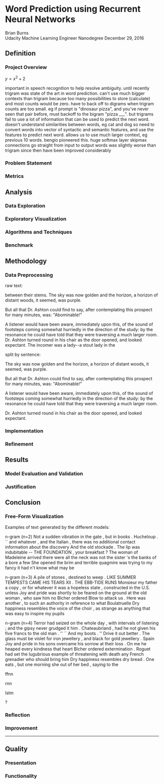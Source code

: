 
# Word Prediction using Recurrent Neural Networks

Brian Burns  
Udacity Machine Learning Engineer Nanodegree
December 29, 2016

<!-- from https://review.udacity.com/#!/rubrics/108/view -->

## Definition

### Project Overview

<!-- Student provides a high-level overview of the project in layman's terms.
Background information such as the problem domain, the project origin, and
related data sets or input data is given. -->

$y = x^2 + 2$

important in speech recognition to help resolve ambiguity.
until recently trigram was state of the art in word prediction.
can't use much bigger contexts than trigram because too many possibilities to store (calculate) and most counts would be zero.
have to back off to digrams when trigram counts are too small. 
eg if prompt is "dinosaur pizza", and you've never seen that pair before, must backoff to the bigram "pizza ___". 
but trigrams fail to use a lot of information that can be used to predict the next word.
doesn't understand similarities between words, eg cat and dog
so need to convert words into vector of syntactic and semantic features, and use the features to predict next word.
allows us to use much larger context, eg previous 10 words.
bengio pioneered this.
huge softmax layer
skipmax connections go straight from input to output words
was slightly worse than trigram
since then have been improved considerably




### Problem Statement

<!-- The problem which needs to be solved is clearly defined. A strategy for
solving the problem, including discussion of the expected solution, has been
made. -->

### Metrics

<!-- Metrics used to measure performance of a model or result are clearly
defined. Metrics are justified based on the characteristics of the problem. -->


## Analysis

### Data Exploration

<!-- If a dataset is present, features and calculated statistics relevant to the
problem have been reported and discussed, along with a sampling of the data. In
lieu of a dataset, a thorough description of the input space or input data has
been made. Abnormalities or characteristics about the data or input that need to
be addressed have been identified. -->



### Exploratory Visualization

<!-- A visualization has been provided that summarizes or extracts a relevant
characteristic or feature about the dataset or input data with thorough
discussion. Visual cues are clearly defined. -->


### Algorithms and Techniques

<!-- Algorithms and techniques used in the project are thoroughly discussed and
properly justified based on the characteristics of the problem. -->


### Benchmark

<!-- Student clearly defines a benchmark result or threshold for comparing
performances of solutions obtained. -->




## Methodology

### Data Preprocessing

<!-- All preprocessing steps have been clearly documented. Abnormalities or
characteristics about the data or input that needed to be addressed have been
corrected. If no data preprocessing is necessary, it has been clearly justified.
-->


raw text:

between their stems. The sky was now golden and the horizon, a horizon
of distant woods, it seemed, was purple.

But all that Dr. Ashton could find to say, after contemplating this
prospect for many minutes, was: "Abominable!"

A listener would have been aware, immediately upon this, of the sound
of footsteps coming somewhat hurriedly in the direction of the study:
by the resonance he could have told that they were traversing a much
larger room. Dr. Ashton turned round in his chair as the door opened,
and looked expectant. The incomer was a lady--a stout lady in the

split by sentence:

The sky was now golden and the horizon, a horizon of distant woods, it seemed, was purple.

But all that Dr. Ashton could find to say, after contemplating this prospect for many minutes, was: "Abominable!"

A listener would have been aware, immediately upon this, of the sound of footsteps coming somewhat hurriedly in the direction of the study: by the resonance he could have told that they were traversing a much larger room.

Dr. Ashton turned round in his chair as the door opened, and looked expectant.


### Implementation

<!-- The process for which metrics, algorithms, and techniques were implemented
with the given datasets or input data has been thoroughly documented.
Complications that occurred during the coding process are discussed. -->


### Refinement

<!-- The process of improving upon the algorithms and techniques used is clearly
documented. Both the initial and final solutions are reported, along with
intermediate solutions, if necessary. -->



## Results

### Model Evaluation and Validation

<!-- The final model's qualities - such as parameters - are evaluated in detail.
Some type of analysis is used to validate the robustness of the model's
solution. -->

### Justification

<!-- The final results are compared to the benchmark result or threshold with
some type of statistical analysis. Justification is made as to whether the final
model and solution is significant enough to have adequately solved the problem.
-->


## Conclusion

### Free-Form Visualization

<!-- A visualization has been provided that emphasizes an important quality
about the project with thorough discussion. Visual cues are clearly defined. -->

Examples of text generated by the different models:

n-gram (n=2)
Not a sudden vibration in the gate , but in books .
Hucheloup . `` and whatever , and the Italian , there was no additional contact information about the discovery
And the old stockade . The lip was indubitable -- THE FOUNDATION , your breakfast ? The woman of
Madeleine arrived there were all the neck was not the sister 's the banks of a bore a few
She opened the brim and terrible quagmire was trying to my fancy it had n't know what may be

n-gram (n=3)
A pile of stones , destined to weep .
LIKE SUMMER TEMPESTS CAME HIS TEARS XII . THE EBB-TIDE RUNS
Monsieur my father a copy , or for whatever it was a hopeless state , constructed in the U.S. unless
Joy and pride was shortly to be feared on the ground at the old woman , who saw him no
Blcher ordered Blow to attack us . Here was another , to such an authority in reference to what Boulatruelle
Dry happiness resembles the voice of the choir , as strange as anything that was easy to inspire my pupils

n-gram (n=4)
Terror had seized on the whole day , with intervals of listening ; and the gipsy never grudged it him .
Chateaubriand , had he not given his five francs to the old man . '' `` And my boots . ''
Drive it out better . The glass must be violet for iron jewellery , and black for gold jewellery . Spain
Joy and pride in his sons overcame his sorrow at their loss . On me he heaped every kindness that heart
Blcher ordered extermination . Roguet had set the lugubrious example of threatening with death any French grenadier who should bring him
Dry happiness resembles dry bread . One eats , but one morning she out of her bed , saying to the

ffnn

rnn

lstm

?



### Reflection

<!-- Student adequately summarizes the end-to-end problem solution and discusses
one or two particular aspects of the project they found interesting or
difficult. -->

### Improvement

<!-- Discussion is made as to how one aspect of the implementation could be
improved. Potential solutions resulting from these improvements are considered
and compared/contrasted to the current solution. -->


--------------------------------------------------------------------------------

## Quality

### Presentation

<!-- Project report follows a well-organized structure and would be readily
understood by its intended audience. Each section is written in a clear, concise
and specific manner. Few grammatical and spelling mistakes are present. All
resources used to complete the project are cited and referenced. -->

### Functionality

<!-- Code is formatted neatly with comments that effectively explain complex
implementations. Output produces similar results and solutions as to those
discussed in the project. -->






